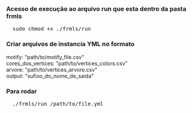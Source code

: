 ### Acesso de execução ao arquivo run que esta dentro da pasta frmls

<pre>
  sudo chmod +x ./frmls/run
</pre>

### Criar arquivos de instancia YML no formato

motify: "path/to/motify_file.csv" <br>
cores_dos_vertices: "path/to/vertices_colors.csv" <br>
arvore: "path/to/vertices_arvore.csv" <br>
output: "sufixo_do_nome_de_saida" <br>

### Para rodar

<pre>
  ./frmls/run /path/to/file.yml
</pre>
